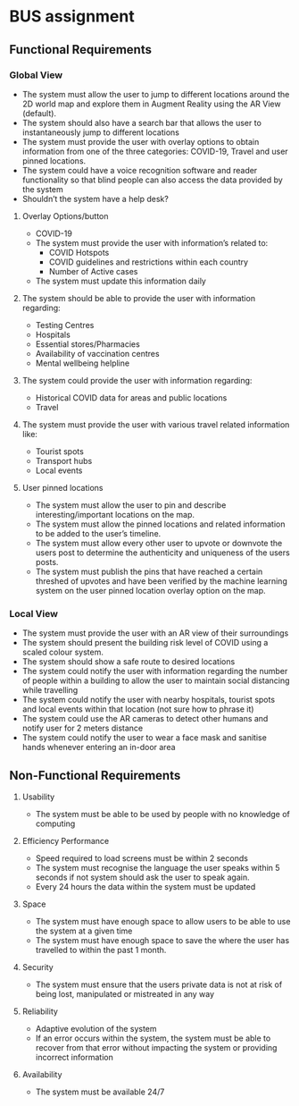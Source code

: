 # BUS assignment

## Functional Requirements

### Global View

- The system must allow the user to jump to different locations around the 2D world map and explore them in Augment Reality using the AR View (default).
- The system should also have a search bar that allows the user to instantaneously jump to different locations
- The system must provide the user with overlay options to obtain information from one of the three categories: COVID-19, Travel and user pinned locations.
- The system could have a voice recognition software and reader functionality so that blind people can also access the data provided by the system
- Shouldn’t the system have a help desk?

1. Overlay Options/button
   - COVID-19
   - The system must provide the user with information’s related to:
     - COVID Hotspots
     - COVID guidelines and restrictions within each country
     - Number of Active cases
   - The system must update this information daily

2. The system should be able to provide the user with information regarding:
   - Testing Centres
   - Hospitals
   - Essential stores/Pharmacies
   - Availability of vaccination centres
   - Mental wellbeing helpline

3. The system could provide the user with information regarding:
   - Historical COVID data for areas and public locations
   - Travel
4. The system must provide the user with various travel related information like:
   - Tourist spots
   - Transport hubs
   - Local events

5. User pinned locations
   - The system must allow the user to pin and describe interesting/important locations on the map.
   - The system must allow the pinned locations and related information to be added to the user’s timeline.
   - The system must allow every other user to upvote or downvote the users post to determine the authenticity and uniqueness of the users posts.
   - The system must publish the pins that have reached a certain threshed of upvotes and have been verified by the machine learning system on the user pinned location overlay option on the map.

### Local View

- The system must provide the user with an AR view of their surroundings
- The system should present the building risk level of COVID using a scaled colour system.
- The system should show a safe route to desired locations
- The system could notify the user with information regarding the number of people within a building to allow the user to maintain social distancing while travelling
- The system could notify the user with nearby hospitals, tourist spots and local events within that location (not sure how to phrase it)
- The system could use the AR cameras to detect other humans and notify user for 2 meters distance
- The system could notify the user to wear a face mask and sanitise hands whenever entering an in-door area

## Non-Functional Requirements

1. Usability
   - The system must be able to be used by people with no knowledge of computing

2. Efficiency Performance
   - Speed required to load screens must be within 2 seconds
   - The system must recognise the language the user speaks within 5 seconds if not system should ask the user to speak again.
   - Every 24 hours the data within the system must be updated

3. Space
   - The system must have enough space to allow users to be able to use the system at a given time
   - The system must have enough space to save the where the user has travelled to within the past 1 month.

4. Security
   - The system must ensure that the users private data is not at risk of being lost, manipulated or mistreated in any way

5. Reliability
   - Adaptive evolution of the system
   - If an error occurs within the system, the system must be able to recover from that error without impacting the system or providing incorrect information

6. Availability
   - The system must be available 24/7
